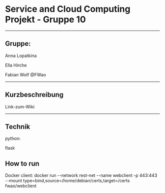 # Service and Cloud Computing Projekt - Gruppe 10

---

## Gruppe:

Anna Lopatkina

Ella Hirche

Fabian Wolf @FWao

---

## Kurzbeschreibung


Link-zum-Wiki

---

## Technik

python:

flask

## How to run

Docker client: docker run --network rest-net --name webclient -p 443:443 --mount type=bind,source=/home/debian/certs,target=/certs fwao/webclient
